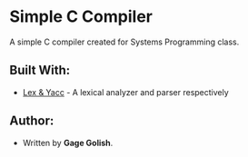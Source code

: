 # Simple C Compiler

A simple C compiler created for Systems Programming class.

## Built With:

* [Lex & Yacc](http://dinosaur.compilertools.net/) - A lexical analyzer and parser respectively

## Author:

* Written by **Gage Golish**.

